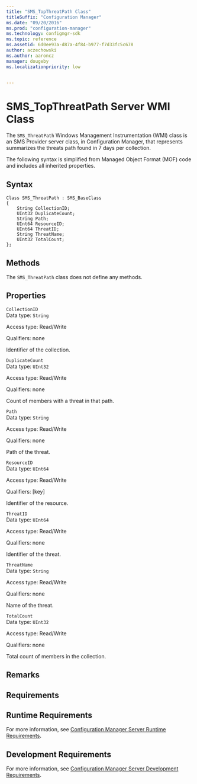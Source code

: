 ```yaml
---
title: "SMS_TopThreatPath Class"
titleSuffix: "Configuration Manager"
ms.date: "09/20/2016"
ms.prod: "configuration-manager"
ms.technology: configmgr-sdk
ms.topic: reference
ms.assetid: 6d0ee93a-d87a-4f84-b977-f7d33fc5c678
author: aczechowski
ms.author: aaroncz
manager: dougebyms.localizationpriority: low


---
```

# SMS_TopThreatPath Server WMI Class
The `SMS_ThreatPath` Windows Management Instrumentation (WMI) class is an SMS Provider server class, in Configuration Manager, that represents summarizes the threats path found in 7 days per collection.  

 The following syntax is simplified from Managed Object Format (MOF) code and includes all inherited properties.  

## Syntax  

```  
Class SMS_ThreatPath : SMS_BaseClass  
{  
    String CollectionID;  
    UInt32 DuplicateCount;  
    String Path;  
    UInt64 ResourceID;  
    UInt64 ThreatID;  
    String ThreatName;  
    UInt32 TotalCount;  
};  
```  

## Methods  
 The `SMS_ThreatPath` class does not define any methods.  

## Properties  
 `CollectionID`  
 Data type: `String`  

 Access type: Read/Write  

 Qualifiers: none  

 Identifier of the collection.  

 `DuplicateCount`  
 Data type: `UInt32`  

 Access type: Read/Write  

 Qualifiers: none  

 Count of members with a threat in that path.  

 `Path`  
 Data type: `String`  

 Access type: Read/Write  

 Qualifiers: none  

 Path of the threat.  

 `ResourceID`  
 Data type: `UInt64`  

 Access type: Read/Write  

 Qualifiers: [key]  

 Identifier of the resource.  

 `ThreatID`  
 Data type: `UInt64`  

 Access type: Read/Write  

 Qualifiers: none  

 Identifier of the threat.  

 `ThreatName`  
 Data type: `String`  

 Access type: Read/Write  

 Qualifiers: none  

 Name of the threat.  

 `TotalCount`  
 Data type: `UInt32`  

 Access type: Read/Write  

 Qualifiers: none  

 Total count of members in the collection.  

## Remarks  

## Requirements  

## Runtime Requirements  
 For more information, see [Configuration Manager Server Runtime Requirements](../../../develop/core/reqs/server-runtime-requirements.md).  

## Development Requirements  
 For more information, see [Configuration Manager Server Development Requirements](../../../develop/core/reqs/server-development-requirements.md).
